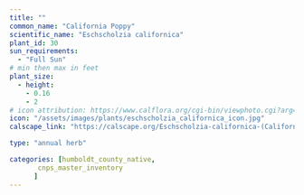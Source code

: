 ```yaml
---
title: ""
common_name: "California Poppy"
scientific_name: "Eschscholzia californica"
plant_id: 30
sun_requirements:
  - "Full Sun"
# min then max in feet
plant_size:
  - height: 
    - 0.16
    - 2
# icon attribution: https://www.calflora.org/cgi-bin/viewphoto.cgi?arg=/app/up/io/98/io29688-2.jpg 
icon: "/assets/images/plants/eschscholzia_californica_icon.jpg" 
calscape_link: "https://calscape.org/Eschscholzia-californica-(California-Poppy)"

type: "annual herb"

categories: [humboldt_county_native,
       cnps_master_inventory
      ]
---
```



